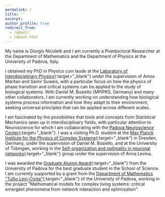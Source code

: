 ```yaml
---
permalink: /
title: ''
excerpt:
author_profile: true
redirect_from:
  - /about/
  - /about.html
---
```


My name is Giorgio Nicoletti and I am currently a Postdoctoral Researcher at the Department of Mathematics and the Department of Physics at the University of Padova, Italy.

I obtained my PhD in Physics cum laude at the [Laboratory of Interdisciplinary Physics](https://liphlab.com/){:target="_blank"}<!--_--> under the supervision of Amos Maritan and Samir Suweis, with a particular focus on how the physics of phase transition and critical systems can be applied to the study of biological systems. With Daniel M. Busiello (MPIPKS, Germany) and many other collaborators, I am currently working on understanding how biological systems process information and how they adapt to their environment, seeking universal principles that can be applied across different scales.

 I am fascinated by the possibilities that tools and concepts from Statistical Mechanics open up in interdisciplinary fields, with particular attention to Neuroscience for which I am collaborating with the [Padova Neuroscience Center](https://pnc.unipd.it/){:target="_blank"}<!--_-->. I was a visiting Ph.D. student at the [Max Planck Institute for the Physics of Complex Systems](https://www.pks.mpg.de/){:target="_blank"}<!--_--> in Dresden, Germany, under the supervision of Daniel M. Busiello, and at the University of Tübingen, working in the [Self-organization and optimality in neuronal networks](https://uni-tuebingen.de/fakultaeten/mathematisch-naturwissenschaftliche-fakultaet/fachbereiche/informatik/lehrstuehle/self-organization-and-optimality-in-neuronal-networks/){:target="_blank"}<!--_--> group under the supervision of Anna Levina.

I was awarded the [Graduate Alumni Award](https://www.alumniunipd.it/blog/event/alumni-awards-2022-storie-di-eccellenza/){:target="_blank"}<!--_--> from the University of Padova for the best graduate student in the School of Science. I am currently supported by a grant from the [Department of Mathematics "Tullio Levi-Civita"](https://https://www.math.unipd.it/){:target="_blank"}<!--_--> of the University of Padova, working in the project "Mathematical models for complex living systems: critical emergent phenomena from network interaction and optimization".
